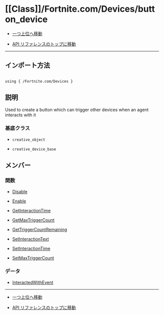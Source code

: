 # [[Class]]/Fortnite.com/Devices/button_device

- [一つ上位へ移動](../main.md)

- [API リファレンスのトップに移動](/main.md)

---

## インポート方法

```verse

using { /Fortnite.com/Devices }

```

## 説明

Used to create a button which can trigger other devices when an agent interacts with it

### 基底クラス

- `creative_object`

- `creative_device_base`

## メンバー

### 関数

- [Disable](./F_Disable/main.md)

- [Enable](./F_Enable/main.md)

- [GetInteractionTime](./F_GetInteractionTime/main.md)

- [GetMaxTriggerCount](./F_GetMaxTriggerCount/main.md)

- [GetTriggerCountRemaining](./F_GetTriggerCountRemaining/main.md)

- [SetInteractionText](./F_SetInteractionText/main.md)

- [SetInteractionTime](./F_SetInteractionTime/main.md)

- [SetMaxTriggerCount](./F_SetMaxTriggerCount/main.md)

### データ

- [InteractedWithEvent](./D_InteractedWithEvent/main.md)

---

- [一つ上位へ移動](../main.md)

- [API リファレンスのトップに移動](/main.md)
